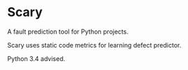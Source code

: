# Scary
A fault prediction tool for Python projects.

Scary uses static code metrics for learning defect predictor.

Python 3.4 advised.
